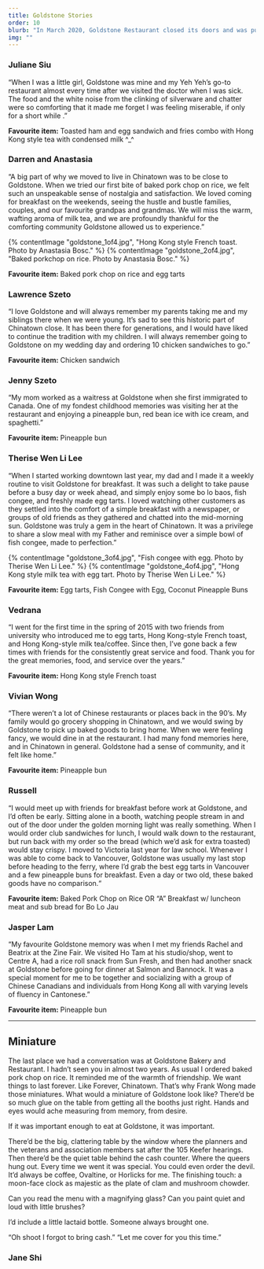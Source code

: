 ```yaml
---
title: Goldstone Stories
order: 10
blurb: "In March 2020, Goldstone Restaurant closed its doors and was put up for sale due to the pandemic. With a long list of offerings that span both sides of a legal-sized menu in multiple columns of fine print, Goldstone had been a refuge for nostalgia, community organizing, and affordable, delicious food. Every good story needs a good setting, and in losing Goldstone, we have lost another setting in which Chinatown stories are made. To remember Goldstone, we asked members of the community to share their own stories and memories made here, as well as their favourite items from the menu. To nobody’s surprise, the famous Goldstone egg tarts were a crowd favourite (it was our favourite, too)."
img: ""
---
```


### Juliane Siu

“When I was a little girl, Goldstone was mine and my Yeh Yeh’s go-to restaurant almost every time after we visited the doctor when I was sick. The food and the white noise from the clinking of silverware and chatter were so comforting that it made me forget I was feeling miserable, if only for a short while .”

**Favourite item:** Toasted ham and egg sandwich and fries combo with Hong Kong style tea with condensed milk ^\_^

### Darren and Anastasia

“A big part of why we moved to live in Chinatown was to be close to Goldstone. When we tried our first bite of baked pork chop on rice, we felt such an unspeakable sense of nostalgia and satisfaction. We loved coming for breakfast on the weekends, seeing the hustle and bustle families, couples, and our favourite grandpas and grandmas. We will miss the warm, wafting aroma of milk tea, and we are profoundly thankful for the comforting community Goldstone allowed us to experience.”

{% contentImage "goldstone_1of4.jpg", "Hong Kong style French toast. Photo by Anastasia Bosc." %}
{% contentImage "goldstone_2of4.jpg", "Baked porkchop on rice. Photo by Anastasia Bosc." %}

**Favourite item:** Baked pork chop on rice and egg tarts

### Lawrence Szeto

“I love Goldstone and will always remember my parents taking me and my siblings there when we were young. It’s sad to see this historic part of Chinatown close. It has been there for generations, and I would have liked to continue the tradition with my children. I will always remember going to Goldstone on my wedding day and ordering 10 chicken sandwiches to go.”

**Favourite item:** Chicken sandwich

### Jenny Szeto

“My mom worked as a waitress at Goldstone when she first immigrated to Canada. One of my fondest childhood memories was visiting her at the restaurant and enjoying a pineapple bun, red bean ice with ice cream, and spaghetti.”

**Favourite item:** Pineapple bun

### Therise Wen Li Lee

“When I started working downtown last year, my dad and I made it a weekly routine to visit Goldstone for breakfast. It was such a delight to take pause before a busy day or week ahead, and simply enjoy some bo lo baos, fish congee, and freshly made egg tarts. I loved watching other customers as they settled into the comfort of a simple breakfast with a newspaper, or groups of old friends as they gathered and chatted into the mid-morning sun. Goldstone was truly a gem in the heart of Chinatown. It was a privilege to share a slow meal with my Father and reminisce over a simple bowl of fish congee, made to perfection.”

{% contentImage "goldstone_3of4.jpg", "Fish congee with egg. Photo by Therise Wen Li Lee." %}
{% contentImage "goldstone_4of4.jpg", "Hong Kong style milk tea with egg tart. Photo by Therise Wen Li Lee." %}

**Favourite item:** Egg tarts, Fish Congee with Egg, Coconut Pineapple Buns

### Vedrana

“I went for the first time in the spring of 2015 with two friends from university who introduced me to egg tarts, Hong Kong-style French toast, and Hong Kong-style milk tea/coffee. Since then, I’ve gone back a few times with friends for the consistently great service and food. Thank you for the great memories, food, and service over the years.”

**Favourite item:** Hong Kong style French toast

### Vivian Wong

“There weren’t a lot of Chinese restaurants or places back in the 90’s. My family would go grocery shopping in Chinatown, and we would swing by Goldstone to pick up baked goods to bring home. When we were feeling fancy, we would dine in at the restaurant. I had many fond memories here, and in Chinatown in general. Goldstone had a sense of community, and it felt like home.”

**Favourite item:** Pineapple bun

### Russell

“I would meet up with friends for breakfast before work at Goldstone, and I’d often be early. Sitting alone in a booth, watching people stream in and out of the door under the golden morning light was really something. When I would order club sandwiches for lunch, I would walk down to the restaurant, but run back with my order so the bread (which we’d ask for extra toasted) would stay crispy. I moved to Victoria last year for law school. Whenever I was able to come back to Vancouver, Goldstone was usually my last stop before heading to the ferry, where I’d grab the best egg tarts in Vancouver and a few pineapple buns for breakfast. Even a day or two old, these baked goods have no comparison.“

**Favourite item:** Baked Pork Chop on Rice OR “A” Breakfast w/ luncheon meat and sub bread for Bo Lo Jau

### Jasper Lam

“My favourite Goldstone memory was when I met my friends Rachel and Beatrix at the Zine Fair. We visited Ho Tam at his studio/shop, went to Centre A, had a rice roll snack from Sun Fresh, and then had another snack at Goldstone before going for dinner at Salmon and Bannock. It was a special moment for me to be together and socializing with a group of Chinese Canadians and individuals from Hong Kong all with varying levels of fluency in Cantonese.”

**Favourite item:** Pineapple bun

---

## Miniature

The last place we had a conversation was at Goldstone Bakery and Restaurant. I hadn’t seen you in almost two years. As usual I ordered baked pork chop on rice. It reminded me of the warmth of friendship. We want things to last forever. Like Forever, Chinatown. That’s why Frank Wong made those miniatures. What would a miniature of Goldstone look like? There’d be so much glue on the table from getting all the booths just right. Hands and eyes would ache measuring from memory, from desire.

If it was important enough to eat at Goldstone, it was important.

There’d be the big, clattering table by the window where the planners and the veterans and association members sat after the 105 Keefer hearings. Then there’d be the quiet table behind the cash counter. Where the queers hung out. Every time we went it was special. You could even order the devil. It’d always be coffee, Ovaltine, or Horlicks for me. The finishing touch: a moon-face clock as majestic as the plate of clam and mushroom chowder.

Can you read the menu with a magnifying glass?
Can you paint quiet and loud with little brushes?

I’d include a little lactaid bottle. Someone always brought one.

“Oh shoot I forgot to bring cash.”
“Let me cover for you this time.”

### Jane Shi
